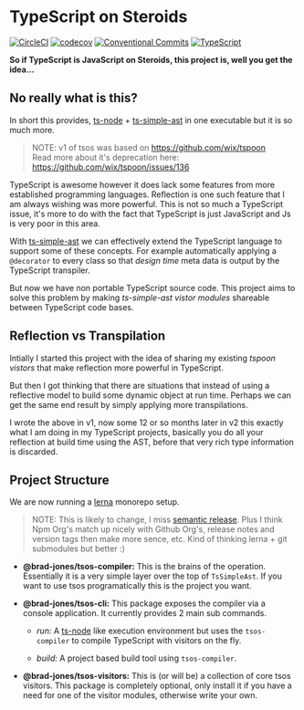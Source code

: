 # TypeScript on Steroids
[![CircleCI](https://img.shields.io/circleci/project/github/brad-jones/tsos.svg)](https://circleci.com/gh/brad-jones/tsos/tree/master)
[![codecov](https://codecov.io/gh/brad-jones/tsos/branch/master/graph/badge.svg)](https://codecov.io/gh/brad-jones/tsos)
[![Conventional Commits](https://img.shields.io/badge/Conventional%20Commits-1.0.0-yellow.svg)](https://conventionalcommits.org)
[![TypeScript](https://img.shields.io/badge/%3C/%3E-TypeScript-blue.svg)](https://www.typescriptlang.org/)

__So if TypeScript is JavaScript on Steroids, this project is, well you get the idea...__

## No really what is this?
In short this provides, [ts-node](https://github.com/TypeStrong/ts-node) +
[ts-simple-ast](https://github.com/dsherret/ts-simple-ast) in one executable
but it is so much more.

> NOTE: v1 of tsos was based on https://github.com/wix/tspoon  
> Read more about it's deprecation here: https://github.com/wix/tspoon/issues/136

TypeScript is awesome however it does lack some features from more established
programming languages. Reflection is one such feature that I am always wishing
was more powerful. This is not so much a TypeScript issue, it's more to do with
the fact that TypeScript is just JavaScript and Js is very poor in this area.

With [ts-simple-ast](https://github.com/dsherret/ts-simple-ast) we can
effectively extend the TypeScript language to support some of these concepts.
For example automatically applying a `@decorator` to every class so that
_design time_ meta data is output by the TypeScript transpiler.

But now we have non portable TypeScript source code. This project aims to solve
this problem by making _ts-simple-ast vistor modules_ shareable between
TypeScript code bases.

## Reflection vs Transpilation
Intially I started this project with the idea of sharing my existing
_tspoon vistors_ that make reflection more powerful in TypeScript.

But then I got thinking that there are situations that instead of using a
reflective model to build some dynamic object at run time. Perhaps we can get
the same end result by simply applying more transpilations.

I wrote the above in v1, now some 12 or so months later in v2 this exactly what
I am doing in my TypeScript projects, basically you do all your reflection at
build time using the AST, before that very rich type information is discarded.

## Project Structure
We are now running a [lerna](https://lernajs.io/) monorepo setup.

> NOTE: This is likely to change, I miss [semantic release](https://github.com/semantic-release/semantic-release).
  Plus I think Npm Org's match up nicely with Github Org's, release notes and
  version tags then make more sence, etc. Kind of thinking lerna + git submodules
  but better :)

- __@brad-jones/tsos-compiler:__ This is the brains of the operation.
  Essentially it is a very simple layer over the top of `TsSimpleAst`.
  If you want to use tsos programatically this is the project you want.

- __@brad-jones/tsos-cli:__ This package exposes the compiler via a console
  application. It currently provides 2 main sub commands.

  - _run:_ A [ts-node](https://github.com/TypeStrong/ts-node) like execution
    environment but uses the `tsos-compiler` to compile TypeScript with visitors
    on the fly.
  
  - _build:_ A project based build tool using `tsos-compiler`.

- __@brad-jones/tsos-visitors:__ This is (or will be) a collection of core tsos
  visitors. This package is completely optional, only install it if you have
  a need for one of the visitor modules, otherwise write your own.
